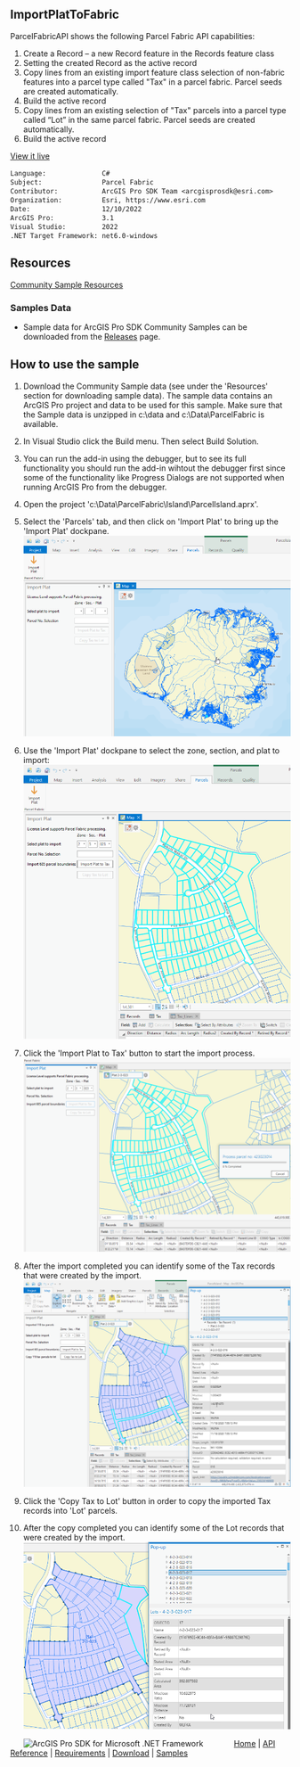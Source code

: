 ## ImportPlatToFabric

<!-- TODO: Write a brief abstract explaining this sample -->
ParcelFabricAPI shows the following Parcel Fabric API capabilities:  
  
1. Create a Record – a new Record feature in the Records feature class  
1. Setting the created Record as the active record  
1. Copy lines from an existing import feature class selection of non-fabric features into a parcel type called "Tax" in a parcel fabric. Parcel seeds are created automatically.  
1. Build the active record  
1. Copy lines from an existing selection of "Tax" parcels into a parcel type called “Lot” in the same parcel fabric. Parcel seeds are created automatically.  
1. Build the active record  
  


<a href="https://pro.arcgis.com/en/pro-app/sdk/" target="_blank">View it live</a>

<!-- TODO: Fill this section below with metadata about this sample-->
```
Language:              C#
Subject:               Parcel Fabric
Contributor:           ArcGIS Pro SDK Team <arcgisprosdk@esri.com>
Organization:          Esri, https://www.esri.com
Date:                  12/10/2022
ArcGIS Pro:            3.1
Visual Studio:         2022
.NET Target Framework: net6.0-windows
```

## Resources

[Community Sample Resources](https://github.com/Esri/arcgis-pro-sdk-community-samples#resources)

### Samples Data

* Sample data for ArcGIS Pro SDK Community Samples can be downloaded from the [Releases](https://github.com/Esri/arcgis-pro-sdk-community-samples/releases) page.  

## How to use the sample
<!-- TODO: Explain how this sample can be used. To use images in this section, create the image file in your sample project's screenshots folder. Use relative url to link to this image using this syntax: ![My sample Image](FacePage/SampleImage.png) -->
1. Download the Community Sample data (see under the 'Resources' section for downloading sample data). The sample data contains an ArcGIS Pro project and data to be used for this sample. Make sure that the Sample data is unzipped in c:\data and c:\Data\ParcelFabric is available.  
1. In Visual Studio click the Build menu. Then select Build Solution.  
1. You can run the add-in using the debugger, but to see its full functionality you should run the add-in wihtout the debugger first since some of the functionality like Progress Dialogs are not supported when running ArcGIS Pro from the debugger.  
1. Open the project 'c:\Data\ParcelFabric\Island\ParcelIsland.aprx'.    
1. Select the 'Parcels' tab, and then click on 'Import Plat' to bring up the 'Import Plat' dockpane.  
![Parcel Fabric Dockpane](Screenshots/Screenshot1.png)    
  
1. Use the 'Import Plat' dockpane to select the zone, section, and plat to import:  
![Import Selection](Screenshots/Screenshot2.png)    
  
1. Click the 'Import Plat to Tax' button to start the import process.  
![Start Import Process](Screenshots/Screenshot3.png)    
  
1. After the import completed you can identify some of the Tax records that were created by the import.  
![Import Process](Screenshots/Screenshot4.png)    
  
1. Click the 'Copy Tax to Lot' button in order to copy the imported Tax records into 'Lot' parcels.   
1. After the copy completed you can identify some of the Lot records that were created by the import.  
![Import Process](Screenshots/Screenshot5.png)  
  


<!-- End -->

&nbsp;&nbsp;&nbsp;&nbsp;&nbsp;&nbsp;<img src="https://esri.github.io/arcgis-pro-sdk/images/ArcGISPro.png"  alt="ArcGIS Pro SDK for Microsoft .NET Framework" height = "20" width = "20" align="top"  >
&nbsp;&nbsp;&nbsp;&nbsp;&nbsp;&nbsp;&nbsp;&nbsp;&nbsp;&nbsp;&nbsp;&nbsp;
[Home](https://github.com/Esri/arcgis-pro-sdk/wiki) | <a href="https://pro.arcgis.com/en/pro-app/latest/sdk/api-reference" target="_blank">API Reference</a> | [Requirements](https://github.com/Esri/arcgis-pro-sdk/wiki#requirements) | [Download](https://github.com/Esri/arcgis-pro-sdk/wiki#installing-arcgis-pro-sdk-for-net) | <a href="https://github.com/esri/arcgis-pro-sdk-community-samples" target="_blank">Samples</a>
